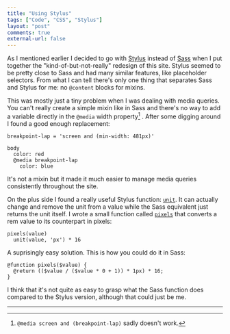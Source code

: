 ```yaml
---
title: "Using Stylus"
tags: ["Code", "CSS", "Stylus"]
layout: "post"
comments: true
external-url: false
---
```


As I mentioned earlier I decided to go with [Stylus](http://learnboost.github.io/stylus/) instead of [Sass](http://sass-lang.com/) when I put together the "kind-of-but-not-really" redesign of this site. Stylus seemed to be pretty close to Sass and had many similar features, like placeholder selectors. From what I can tell there's only one thing that separates Sass and Stylus for me: no `@content` blocks for mixins.

This was mostly just a tiny problem when I was dealing with media queries. You can't really create a simple mixin like in Sass and there's no way to add a variable directly in the `@media` width property[^20140114-1] . After some digging around I found a good enough replacement:

    breakpoint-lap = 'screen and (min-width: 481px)'

    body
      color: red
      @media breakpoint-lap
        color: blue

It's not a mixin but it made it much easier to manage media queries consistently throughout the site.

On the plus side I found a really useful Stylus function: [`unit`](http://learnboost.github.io/stylus/docs/bifs.html#unitunit-type). It can actually change and remove the unit from a value while the Sass equivalent just returns the unit itself. I wrote a small function called [`pixels`](https://github.com/gummesson/gummesson.github.com/blob/master/_assets/stylus/functions/pixels.styl) that converts a rem value to its counterpart in pixels:

    pixels(value)
      unit(value, 'px') * 16

A suprisingly easy solution. This is how you could do it in Sass:

    @function pixels($value) {
      @return (($value / ($value * 0 + 1)) * 1px) * 16; 
    }

I think that it's not quite as easy to grasp what the Sass function does compared to the Stylus version, although that could just be me.

* * *

[^20140114-1]: `@media screen and (breakpoint-lap)` sadly doesn't work.
